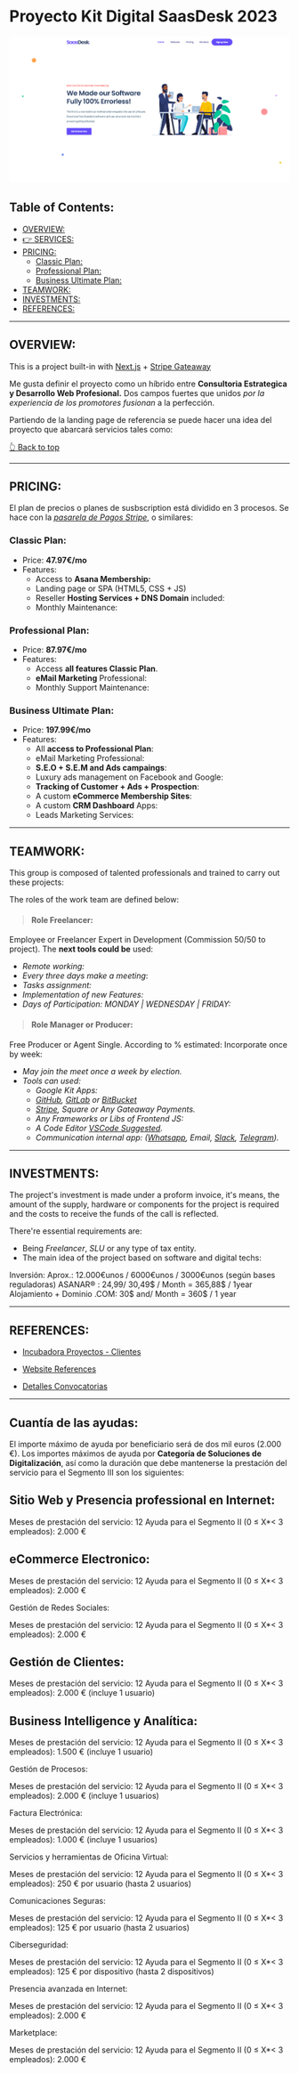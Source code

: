 # Proyecto Kit Digital SaasDesk 2023

[![SaasDesk Landing with Next.js](./assets/saasdesk-landingpage.png)](http://dev.pedrogarcia.gq/saasdesk/)

## Table of Contents:

- [OVERVIEW:](#overview)
- [👉 SERVICES:](./docs/services.md)
- [PRICING:](#pricing)
  - [Classic Plan:](#classic-plan)
  - [Professional Plan:](#professional-plan)
  - [Business Ultimate Plan:](#business-ultimate-plan)
- [TEAMWORK:](#teamwork)
- [INVESTMENTS:](#investments)
- [REFERENCES:](#references)

---

## OVERVIEW:

This is a project built-in with [Next.js](https://nextjs.org/docs) + [Stripe Gateaway](https://stripe.com)

Me gusta definir el proyecto como un híbrido entre **Consultoria Estrategica y Desarrollo Web Profesional.**
Dos campos fuertes que unidos _por la experiencia de los promotores fusionan_ a la perfección.

Partiendo de la landing page de referencia se puede hacer una idea del proyecto que abarcará servicios tales como:

[👆 Back to top](#table-of-contents)

---

## PRICING:

El plan de precios o planes de susbscription está dividido en 3 procesos. Se hace con la [_pasarela de Pagos Stripe_](https://stripe.com/es), o similares:

### Classic Plan:

- Price: **47.97€/mo**
- Features:
  - Access to **Asana Membership:**
  - Landing page or SPA (HTML5, CSS + JS)
  - Reseller **Hosting Services + DNS Domain** included:
  - Monthly Maintenance:

### Professional Plan:

- Price: **87.97€/mo**
- Features:
  - Access **all features Classic Plan**.
  - **eMail Marketing** Professional:
  - Monthly Support Maintenance:

### Business Ultimate Plan:

- Price: **197.99€/mo**
- Features:
  - All **access to Professional Plan**:
  - eMail Marketing Professional:
  - **S.E.O + S.E.M and Ads campaings**:
  - Luxury ads management on Facebook and Google:
  - **Tracking of Customer + Ads + Prospection**:
  - A custom **eCommerce Membership Sites**:
  - A custom **CRM Dashboard** Apps:
  - Leads Marketing Services:

---

## TEAMWORK:

This group is composed of talented professionals and trained to carry out these projects:

The roles of the work team are defined below:

> #### Role Freelancer:

Employee or Freelancer Expert in Development (Commission 50/50 to project). The **next tools could be** used:

- _Remote working:_
- _Every three days make a meeting_:
- _Tasks assignment:_
- _Implementation of new Features:_
- _Days of Participation: MONDAY | WEDNESDAY | FRIDAY:_

> #### Role Manager or Producer:

Free Producer or Agent Single. According to % estimated: Incorporate once by week:

- _May join the meet once a week by election._
- _Tools can used:_
  - _Google Kit Apps:_
  - _[GitHub](https://github.com), [GitLab](https://gitlab.com) or [BitBucket](https://bitbucket.org/)_
  - _[Stripe](https://stripe.com/), Square or Any Gateaway Payments._
  - _Any Frameworks or Libs of Frontend JS:_
  - _A Code Editor [VSCode Suggested](https://code.visualstudio.com/)._
  - _Communication internal app: ([Whatsapp](https://web.whatsapp.com/), Email, [Slack](https://slack.com/intl/es-es/), [Telegram](https://telegram.org/))._

---

## INVESTMENTS:

The project's investment is made under a proform invoice, it's means, the amount of the supply, hardware or components for the project is required and the costs to receive the funds of the call is reflected.

There're essential requirements are:

- Being _Freelancer_, _SLU_ or any type of tax entity.
- The main idea of the project based on software and digital techs:

Inversión: Aprox.: 12.000€unos / 6000€unos / 3000€unos (según bases reguladoras)
ASANAR® : 24,99/ 30,49$ / Month = 365,88$ / 1year
Alojamiento + Dominio .COM: 30$ and/ Month = 360$ / 1 year

---

## REFERENCES:

- [Incubadora Proyectos - Clientes](https://acelerapyme.com)

- [Website References](http://dev.pedrogarcia.gq/zoric/index-1.html)

- [Detalles Convocatorias](https://sede.red.gob.es/es/procedimientos/convocatoria-de-ayudas-destinadas-la-digitalizacion-de-empresas-del-segmento-iii)

---

## Cuantía de las ayudas:

El importe máximo de ayuda por beneficiario será de dos mil euros (2.000 €). Los importes máximos de ayuda por **Categoría de Soluciones de Digitalización**, así como la duración que debe mantenerse la prestación del servicio para el Segmento III son los siguientes:

## Sitio Web y Presencia professional en Internet:

Meses de prestación del servicio: 12
Ayuda para el Segmento II (0 ≤ X\*< 3 empleados): 2.000 €

## eCommerce Electronico:

Meses de prestación del servicio: 12
Ayuda para el Segmento II (0 ≤ X\*< 3 empleados): 2.000 €

Gestión de Redes Sociales:

Meses de prestación del servicio: 12
Ayuda para el Segmento II (0 ≤ X\*< 3 empleados): 2.000 €

## Gestión de Clientes:

Meses de prestación del servicio: 12
Ayuda para el Segmento II (0 ≤ X\*< 3 empleados): 2.000 € (incluye 1 usuario)

## Business Intelligence y Analítica:

Meses de prestación del servicio: 12
Ayuda para el Segmento II (0 ≤ X\*< 3 empleados): 1.500 € (incluye 1 usuario)

Gestión de Procesos:

Meses de prestación del servicio: 12
Ayuda para el Segmento II (0 ≤ X\*< 3 empleados): 2.000 € (incluye 1 usuarios)

Factura Electrónica:

Meses de prestación del servicio: 12
Ayuda para el Segmento II (0 ≤ X\*< 3 empleados): 1.000 € (incluye 1 usuarios)

Servicios y herramientas de Oficina Virtual:

Meses de prestación del servicio: 12
Ayuda para el Segmento II (0 ≤ X\*< 3 empleados): 250 € por usuario (hasta 2 usuarios)

Comunicaciones Seguras:

Meses de prestación del servicio: 12
Ayuda para el Segmento II (0 ≤ X\*< 3 empleados): 125 € por usuario (hasta 2 usuarios)

Ciberseguridad:

Meses de prestación del servicio: 12
Ayuda para el Segmento II (0 ≤ X\*< 3 empleados): 125 € por dispositivo (hasta 2 dispositivos)

Presencia avanzada en Internet:

Meses de prestación del servicio: 12
Ayuda para el Segmento II (0 ≤ X\*< 3 empleados): 2.000 €

Marketplace:

Meses de prestación del servicio: 12
Ayuda para el Segmento II (0 ≤ X\*< 3 empleados): 2.000 €
